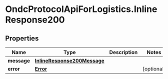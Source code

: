 # OndcProtocolApiForLogistics.InlineResponse200

## Properties
Name | Type | Description | Notes
------------ | ------------- | ------------- | -------------
**message** | [**InlineResponse200Message**](InlineResponse200Message.md) |  | 
**error** | [**Error**](Error.md) |  | [optional] 
